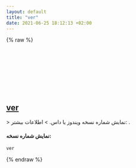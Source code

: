 ```yaml
---
layout: default
title: "ver"
date: 2021-06-25 18:12:13 +02:00
---
```

{% raw %}
<h2 id="ver">
  <a href="/fa/windows/ver.html">ver</a> <a href="#ver"><svg class="icon">
    <use href="/assets/images/unicode_sprite.svg#link" />
  </svg></a>
</h2>
> نمایش شماره نسخه ویندوز یا داس.
> اطلاعات بیشتر: <https://docs.microsoft.com/windows-server/administration/windows-commands/ver>.

#### نمایش شماره نسخه:
```shell
ver
```
{% endraw %}